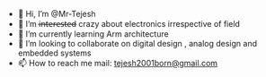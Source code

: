 - 👋 Hi, I’m @Mr-Tejesh
- 👀 I’m i̶n̶t̶e̶r̶e̶s̶t̶e̶d̶ crazy about electronics irrespective of field
- 🌱 I’m currently learning Arm architecture
- 💞️ I’m looking to collaborate on digital design , analog design and embedded systems
- 📫 How to reach me mail: tejesh2001born@gmail.com

<!---
Mr-Tejesh/Mr-Tejesh is a ✨ special ✨ repository because its `README.md` (this file) appears on your GitHub profile.
You can click the Preview link to take a look at your changes.
--->
